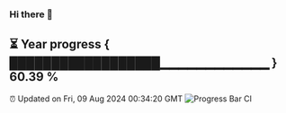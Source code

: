 ### Hi there 👋
⏳ Year progress { ██████████████████▁▁▁▁▁▁▁▁▁▁▁▁ } 60.39 %
---
⏰ Updated on Fri, 09 Aug 2024 00:34:20 GMT
![Progress Bar CI](https://github.com/Moyi321/Moyi321/workflows/Progress%20Bar%20CI/badge.svg)
